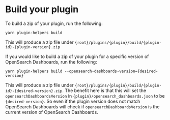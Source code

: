 # Build your plugin

To build a zip of your plugin, run the following:
```
yarn plugin-helpers build
```
This will produce a zip file under `{root}/plugins/{plugin}/build/{plugin-id}-{plugin-version}.zip`

If you would like to build a zip of your plugin for a specific version of OpenSearch Dashboards, run the following:
```
yarn plugin-helpers build --opensearch-dashboards-version={desired-version}
```
This will produce a zip file under `{root}/plugins/{plugin}/build/{plugin-id}-{desired-version}.zip`. The benefit here is that this will set the `opensearchDashboardsVersion` in `{plugin}/opensearch_dashboards.json` to be `{desired-version}`. So even if the plugin version does not match OpenSearch Dashboards will check if `opensearchDashboardsVersion` is the current version of OpenSearch Dashboards.